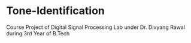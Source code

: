 # Tone-Identification
Course Project of Digital Signal Processing Lab under Dr. Divyang Rawal during 3rd Year of B.Tech

